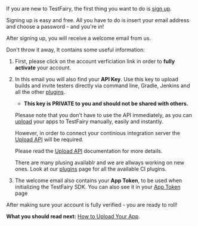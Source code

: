 <!-- # Signup and email Verification -->
 
If you are new to TestFairy, the first thing you want to do is [sign up](http://www.testfairy.com/signup). 

Signing up is easy and free. 
All you have to do is insert your email address and choose a password - and you're in!

After signing up, you will receive a welcome email from us. 

Don't throw it away, It contains some useful information:

 1. First, please click on the account verficiation link in order to **fully activate** your account. 
 
 2. In this email you will also find your **API Key**. 
    Use this key to upload builds and invite testers directly via command line, Gradle, Jenkins and all the other [plugins](https://docs.testfairy.com/Continuous_Integration/Introduction.html). 
    * **This key is PRIVATE to you and should not be shared with others.**

    Plesase note that you don't have to use the API immediately, as you can [upload](Upload.html) your apps to TestFairy     manually, easily and instantly. 

    However, in order to connect your continious integration server the [Upload API](/Upload_API.html) will be required. 

    Please read the [Upload API](https://docs.testfairy.com/API/Upload_API.html) documentation for more details. 

    There are many plusing availablr and we are allways working on new ones. Look at our [plugins](https://docs.testfairy.com/Continuous_Integration/Introduction.html) page for all the available CI plugins.


 3. The welcome email also contains your **App Token**, to be used when initializing the TestFairy SDK. You can also see it in your [App Token](https://app.testfairy.com/settings/) page 

After making sure your account is fully verified - you are ready to roll!

**What you should read next:** [How to Upload Your App](Upload.html).
